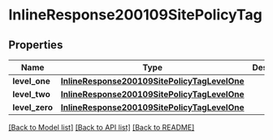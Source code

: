 # InlineResponse200109SitePolicyTag

## Properties
Name | Type | Description | Notes
------------ | ------------- | ------------- | -------------
**level_one** | [**InlineResponse200109SitePolicyTagLevelOne**](InlineResponse200109SitePolicyTagLevelOne.md) |  | [optional] 
**level_two** | [**InlineResponse200109SitePolicyTagLevelOne**](InlineResponse200109SitePolicyTagLevelOne.md) |  | [optional] 
**level_zero** | [**InlineResponse200109SitePolicyTagLevelOne**](InlineResponse200109SitePolicyTagLevelOne.md) |  | [optional] 

[[Back to Model list]](../README.md#documentation-for-models) [[Back to API list]](../README.md#documentation-for-api-endpoints) [[Back to README]](../README.md)

